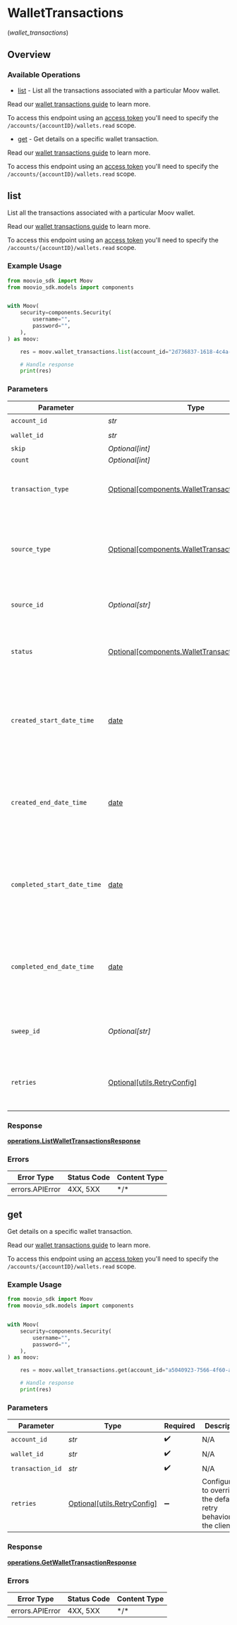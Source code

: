 # WalletTransactions
(*wallet_transactions*)

## Overview

### Available Operations

* [list](#list) - List all the transactions associated with a particular Moov wallet. 

Read our [wallet transactions guide](https://docs.moov.io/guides/sources/wallets/transactions/) to learn more.

To access this endpoint using an [access token](https://docs.moov.io/api/authentication/access-tokens/) 
you'll need to specify the `/accounts/{accountID}/wallets.read` scope.
* [get](#get) - Get details on a specific wallet transaction. 

Read our [wallet transactions guide](https://docs.moov.io/guides/sources/wallets/transactions/) to learn more.

To access this endpoint using an [access token](https://docs.moov.io/api/authentication/access-tokens/) 
you'll need to specify the `/accounts/{accountID}/wallets.read` scope.

## list

List all the transactions associated with a particular Moov wallet. 

Read our [wallet transactions guide](https://docs.moov.io/guides/sources/wallets/transactions/) to learn more.

To access this endpoint using an [access token](https://docs.moov.io/api/authentication/access-tokens/) 
you'll need to specify the `/accounts/{accountID}/wallets.read` scope.

### Example Usage

```python
from moovio_sdk import Moov
from moovio_sdk.models import components


with Moov(
    security=components.Security(
        username="",
        password="",
    ),
) as moov:

    res = moov.wallet_transactions.list(account_id="2d736837-1618-4c4a-9e51-aa9dd394b389", wallet_id="99432d06-8ac3-4c17-afc1-a12a328564ac", skip=60, count=20)

    # Handle response
    print(res)

```

### Parameters

| Parameter                                                                                                  | Type                                                                                                       | Required                                                                                                   | Description                                                                                                | Example                                                                                                    |
| ---------------------------------------------------------------------------------------------------------- | ---------------------------------------------------------------------------------------------------------- | ---------------------------------------------------------------------------------------------------------- | ---------------------------------------------------------------------------------------------------------- | ---------------------------------------------------------------------------------------------------------- |
| `account_id`                                                                                               | *str*                                                                                                      | :heavy_check_mark:                                                                                         | N/A                                                                                                        |                                                                                                            |
| `wallet_id`                                                                                                | *str*                                                                                                      | :heavy_check_mark:                                                                                         | N/A                                                                                                        |                                                                                                            |
| `skip`                                                                                                     | *Optional[int]*                                                                                            | :heavy_minus_sign:                                                                                         | N/A                                                                                                        | 60                                                                                                         |
| `count`                                                                                                    | *Optional[int]*                                                                                            | :heavy_minus_sign:                                                                                         | N/A                                                                                                        | 20                                                                                                         |
| `transaction_type`                                                                                         | [Optional[components.WalletTransactionType]](../../models/components/wallettransactiontype.md)             | :heavy_minus_sign:                                                                                         | Optional parameter to filter by transaction type.                                                          |                                                                                                            |
| `source_type`                                                                                              | [Optional[components.WalletTransactionSourceType]](../../models/components/wallettransactionsourcetype.md) | :heavy_minus_sign:                                                                                         | Optional parameter to filter by source type (i.e. transfer, dispute, issuing-transaction).                 |                                                                                                            |
| `source_id`                                                                                                | *Optional[str]*                                                                                            | :heavy_minus_sign:                                                                                         | Optional parameter to filter by source ID.                                                                 |                                                                                                            |
| `status`                                                                                                   | [Optional[components.WalletTransactionStatus]](../../models/components/wallettransactionstatus.md)         | :heavy_minus_sign:                                                                                         | Optional parameter to filter by status (`pending` or `completed`).                                         |                                                                                                            |
| `created_start_date_time`                                                                                  | [date](https://docs.python.org/3/library/datetime.html#date-objects)                                       | :heavy_minus_sign:                                                                                         | Optional date-time which inclusively filters all transactions created after this date-time.                |                                                                                                            |
| `created_end_date_time`                                                                                    | [date](https://docs.python.org/3/library/datetime.html#date-objects)                                       | :heavy_minus_sign:                                                                                         | Optional date-time which exclusively filters all transactions created before this date-time.               |                                                                                                            |
| `completed_start_date_time`                                                                                | [date](https://docs.python.org/3/library/datetime.html#date-objects)                                       | :heavy_minus_sign:                                                                                         | Optional date-time which inclusively filters all transactions completed after this date-time.              |                                                                                                            |
| `completed_end_date_time`                                                                                  | [date](https://docs.python.org/3/library/datetime.html#date-objects)                                       | :heavy_minus_sign:                                                                                         | Optional date-time which exclusively filters all transactions completed before this date-time.             |                                                                                                            |
| `sweep_id`                                                                                                 | *Optional[str]*                                                                                            | :heavy_minus_sign:                                                                                         | Optional ID to filter for transactions accrued in a sweep.                                                 |                                                                                                            |
| `retries`                                                                                                  | [Optional[utils.RetryConfig]](../../models/utils/retryconfig.md)                                           | :heavy_minus_sign:                                                                                         | Configuration to override the default retry behavior of the client.                                        |                                                                                                            |

### Response

**[operations.ListWalletTransactionsResponse](../../models/operations/listwallettransactionsresponse.md)**

### Errors

| Error Type      | Status Code     | Content Type    |
| --------------- | --------------- | --------------- |
| errors.APIError | 4XX, 5XX        | \*/\*           |

## get

Get details on a specific wallet transaction. 

Read our [wallet transactions guide](https://docs.moov.io/guides/sources/wallets/transactions/) to learn more.

To access this endpoint using an [access token](https://docs.moov.io/api/authentication/access-tokens/) 
you'll need to specify the `/accounts/{accountID}/wallets.read` scope.

### Example Usage

```python
from moovio_sdk import Moov
from moovio_sdk.models import components


with Moov(
    security=components.Security(
        username="",
        password="",
    ),
) as moov:

    res = moov.wallet_transactions.get(account_id="a5040923-7566-4f60-af63-86465493f971", wallet_id="a49156a6-65e8-4c24-a71a-eca54c2c3855", transaction_id="8b5c4f2a-2bb8-4145-b0ea-69212338b5a1")

    # Handle response
    print(res)

```

### Parameters

| Parameter                                                           | Type                                                                | Required                                                            | Description                                                         |
| ------------------------------------------------------------------- | ------------------------------------------------------------------- | ------------------------------------------------------------------- | ------------------------------------------------------------------- |
| `account_id`                                                        | *str*                                                               | :heavy_check_mark:                                                  | N/A                                                                 |
| `wallet_id`                                                         | *str*                                                               | :heavy_check_mark:                                                  | N/A                                                                 |
| `transaction_id`                                                    | *str*                                                               | :heavy_check_mark:                                                  | N/A                                                                 |
| `retries`                                                           | [Optional[utils.RetryConfig]](../../models/utils/retryconfig.md)    | :heavy_minus_sign:                                                  | Configuration to override the default retry behavior of the client. |

### Response

**[operations.GetWalletTransactionResponse](../../models/operations/getwallettransactionresponse.md)**

### Errors

| Error Type      | Status Code     | Content Type    |
| --------------- | --------------- | --------------- |
| errors.APIError | 4XX, 5XX        | \*/\*           |